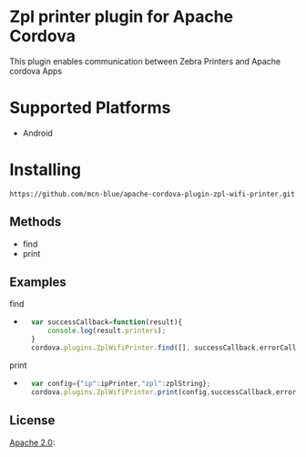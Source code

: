# Zpl printer plugin for Apache Cordova

This plugin enables communication between Zebra Printers and Apache cordova Apps


# Supported Platforms 

- Android

# Installing

	https://github.com/mcn-blue/apache-cordova-plugin-zpl-wifi-printer.git

## Methods

- find
- print

## Examples
find
- ```js
	var successCallback=function(result){
		console.log(result.printers);
	}
	cordova.plugins.ZplWifiPrinter.find([], successCallback,errorCallback);
	```		
print
- ```js
	var config={"ip":ipPrinter,"zpl":zplString};
	cordova.plugins.ZplWifiPrinter.print(config,successCallback,errorCallback);
	```

## License
[Apache 2.0](https://opensource.org/licenses/Apache-2.0):

